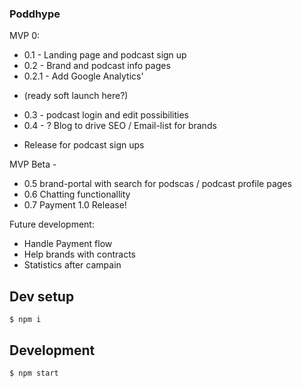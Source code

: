 ### Poddhype 
MVP 0:
 * 0.1 - Landing page and podcast sign up
 * 0.2 - Brand and podcast info pages
 * 0.2.1 - Add Google Analytics'
 - (ready soft launch here?)
 * 0.3 - podcast login and edit possibilities
 * 0.4 - ? Blog to drive SEO / Email-list for brands
 - Release for podcast sign ups
 
MVP Beta - 
 * 0.5 brand-portal with search for podscas / podcast profile pages
 * 0.6 Chatting functionallity
 * 0.7 Payment
 1.0 Release! 

Future development: 
 * Handle Payment flow
 * Help brands with contracts
 * Statistics after campain 

## Dev setup
```
$ npm i 
```

## Development

```
$ npm start
```
